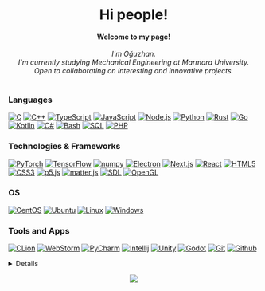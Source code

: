 <h1 align="center">Hi people!</h1>

<p align="center">
    <b>Welcome to my page!</b><br><br>
    <i>
        I'm Oğuzhan.<br>
        I'm currently studying Mechanical Engineering at Marmara University.<br>
        Open to collaborating on interesting and innovative projects.<br>
    </i><br>
    <!--I mean I don't even use it so, might as well remove it. <a href="https://leetcode.com/OguzhanUmutlu">
        <img src="https://img.shields.io/badge/LeetCode-black?style=for-the-badge&logo=LeetCode" alt="LeetCode">
    </a>-->
</p>

### Languages

[![C](https://img.shields.io/badge/c-black?style=for-the-badge&logo=c)](https://github.com/OguzhanUmutlu)
[![C++](https://img.shields.io/badge/c++-black?style=for-the-badge&logo=cplusplus)](https://github.com/OguzhanUmutlu)
[![TypeScript](https://img.shields.io/badge/typescript-black?style=for-the-badge&logo=typescript)](https://github.com/OguzhanUmutlu)
[![JavaScript](https://img.shields.io/badge/javascript-black?style=for-the-badge&logo=javascript)](https://github.com/OguzhanUmutlu)
[![Node.js](https://img.shields.io/badge/node.js-black?style=for-the-badge&logo=node.js)](https://github.com/OguzhanUmutlu)
[![Python](https://img.shields.io/badge/python-black?style=for-the-badge&logo=python)](https://github.com/OguzhanUmutlu)
[![Rust](https://img.shields.io/badge/rust-black?style=for-the-badge&logo=Rust)](https://github.com/OguzhanUmutlu)
[![Go](https://img.shields.io/badge/rust-black?style=for-the-badge&logo=Go)](https://github.com/OguzhanUmutlu)
[![Kotlin](https://img.shields.io/badge/kotlin-black?style=for-the-badge&logo=kotlin)](https://github.com/OguzhanUmutlu)
[![C#](https://img.shields.io/badge/c%23-black?style=for-the-badge&logo=csharp)](https://github.com/OguzhanUmutlu)
[![Bash](https://img.shields.io/badge/bash-black?style=for-the-badge&logo=gnu-bash&logoColor=white)](https://github.com/OguzhanUmutlu)
[![SQL](https://img.shields.io/badge/sql-black?style=for-the-badge&logo=mysql)](https://github.com/OguzhanUmutlu)
[![PHP](https://img.shields.io/badge/php-black?style=for-the-badge&logo=php)](https://github.com/OguzhanUmutlu)

### Technologies & Frameworks

[![PyTorch](https://img.shields.io/badge/torch-black?style=for-the-badge&logo=pytorch)](https://github.com/OguzhanUmutlu)
[![TensorFlow](https://img.shields.io/badge/tensorflow-black?style=for-the-badge&logo=tensorflow)](https://github.com/OguzhanUmutlu)
[![numpy](https://img.shields.io/badge/numpy-black?style=for-the-badge&logo=numpy)](https://github.com/OguzhanUmutlu)
[![Electron](https://img.shields.io/badge/electron-black?style=for-the-badge&logo=electron)](https://github.com/OguzhanUmutlu)
[![Next.js](https://img.shields.io/badge/next.js-black?style=for-the-badge&logo=next.js)](https://github.com/OguzhanUmutlu)
[![React](https://img.shields.io/badge/react-black?style=for-the-badge&logo=react)](https://github.com/OguzhanUmutlu)
[![HTML5](https://img.shields.io/badge/html5-black?style=for-the-badge&logo=html5)](https://github.com/OguzhanUmutlu)
[![CSS3](https://img.shields.io/badge/css3-black?style=for-the-badge&logo=css3)](https://github.com/OguzhanUmutlu)
[![p5.js](https://img.shields.io/badge/p5.js-black?style=for-the-badge&logo=p5.js)](https://github.com/OguzhanUmutlu)
[![matter.js](https://img.shields.io/badge/matter.js-black?style=for-the-badge&logo=matter.js)](https://github.com/OguzhanUmutlu)
[![SDL](https://img.shields.io/badge/sdl-black?style=for-the-badge&logo=sdl)](https://github.com/OguzhanUmutlu)
[![OpenGL](https://img.shields.io/badge/opengl-black?style=for-the-badge&logo=opengl)](https://github.com/OguzhanUmutlu)

### OS

[![CentOS](https://img.shields.io/badge/centos-black?style=for-the-badge&logo=Centos)](https://github.com/OguzhanUmutlu)
[![Ubuntu](https://img.shields.io/badge/ubuntu-black?style=for-the-badge&logo=Ubuntu)](https://github.com/OguzhanUmutlu)
[![Linux](https://img.shields.io/badge/linux-black?style=for-the-badge&logo=Linux)](https://github.com/OguzhanUmutlu)
[![Windows](https://img.shields.io/badge/Windows-black?style=for-the-badge&logo=windows)](https://github.com/OguzhanUmutlu)

### Tools and Apps

[![CLion](https://img.shields.io/badge/clion-black?style=for-the-badge&logo=clion)](https://github.com/OguzhanUmutlu)
[![WebStorm](https://img.shields.io/badge/webstorm-black?style=for-the-badge&logo=webstorm)](https://github.com/OguzhanUmutlu)
[![PyCharm](https://img.shields.io/badge/pycharm-black?style=for-the-badge&logo=pycharm)](https://github.com/OguzhanUmutlu)
[![Intellij](https://img.shields.io/badge/intellij%20idea-black?style=for-the-badge&logo=intellij%20idea)](https://github.com/OguzhanUmutlu)
[![Unity](https://img.shields.io/badge/unity-black?style=for-the-badge&logo=unity)](https://github.com/OguzhanUmutlu)
[![Godot](https://img.shields.io/badge/godot-black?style=for-the-badge&logo=godotengine)](https://github.com/OguzhanUmutlu)
[![Git](https://img.shields.io/badge/git-black?style=for-the-badge&logo=git)](https://github.com/OguzhanUmutlu)
[![Github](https://img.shields.io/badge/github-black?style=for-the-badge&logo=github)](https://github.com/OguzhanUmutlu)

<details>
<p align="center">
  <a href="https://github.com/OguzhanUmutlu">
    <img src="https://github-profile-summary-cards.vercel.app/api/cards/profile-details?username=OguzhanUmutlu&theme=transparent" />
  </a>
  <a href="https://github.com/OguzhanUmutlu">
    <img src="https://github-readme-streak-stats.herokuapp.com/?user=OguzhanUmutlu&hide_border=true&card_width=338&theme=transparent" />
  </a>
  <a href="https://github.com/OguzhanUmutlu">
    <img src="https://github-profile-summary-cards.vercel.app/api/cards/stats?username=OguzhanUmutlu&theme=transparent" />
  </a><!--<br>
  <a href="https://github.com/OguzhanUmutlu">
    <img src="https://github-readme-stats.vercel.app/api/top-langs/?username=OguzhanUmutlu&langs_count=10&hide=jupyter%20notebook,vim%20script,cmake,makefile,batchfile,emacs%20lisp,css,html&hide-border=true&background=transparent" />
  </a>-->
</p>
</details>

<p align="center">
  <a href="https://github.com/OguzhanUmutlu">
    <img src="https://komarev.com/ghpvc/?username=OguzhanUmutlu&color=blue&style=for-the-badge)" />
  </a>
</p>
